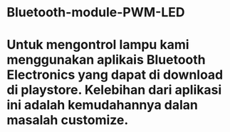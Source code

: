 # Bluetooth-module-PWM-LED
# Untuk mengontrol lampu kami menggunakan aplikais Bluetooth Electronics yang dapat di download di playstore. Kelebihan dari aplikasi ini adalah kemudahannya dalan masalah customize. 
